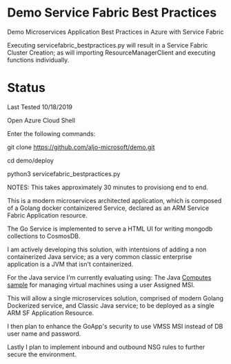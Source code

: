 # Demo Service Fabric Best Practices
Demo Microservices Application Best Practices in Azure with Service Fabric

Executing servicefabric_bestpractices.py will result in a Service Fabric Cluster Creation; as will importing
ResourceManagerClient and executing functions individually.

# Status
Last Tested 10/18/2019

Open Azure Cloud Shell

Enter the following commands:

git clone https://github.com/aljo-microsoft/demo.git

cd demo/deploy

python3 servicefabric_bestpractices.py


NOTES:
This takes approximately 30 minutes to provisiong end to end.

This is a modern microservices architected application, which is composed of a Golang docker containizered Service, declared as an ARM Service Fabric Application resource.

The Go Service is implemented to serve a HTML UI for writing mongodb collections to CosmosDB.

I am actively developing this solution, with intentsions of adding a non containerized Java service; as a very common classic enterprise application is a JVM that isn't containerized.

For the Java service I'm currently evaluating using:
The Java [Computes sample](https://github.com/Azure-Samples/compute-java-manage-user-assigned-msi-enabled-virtual-machine/blob/master/src/main/java/com/microsoft/azure/management/compute/samples/ManageUserAssignedMSIEnabledVirtualMachine.java) for managing virtual machines using a user Assigned MSI.

This will allow a single microservices solution, comprised of modern Golang Dockerized service, and Classic Java service; to be deployed as a single ARM SF Application Resource.

I then plan to enhance the GoApp's security to use VMSS MSI instead of DB user name and password.

Lastly I plan to implement inbound and outbound NSG rules to further secure the environment.
